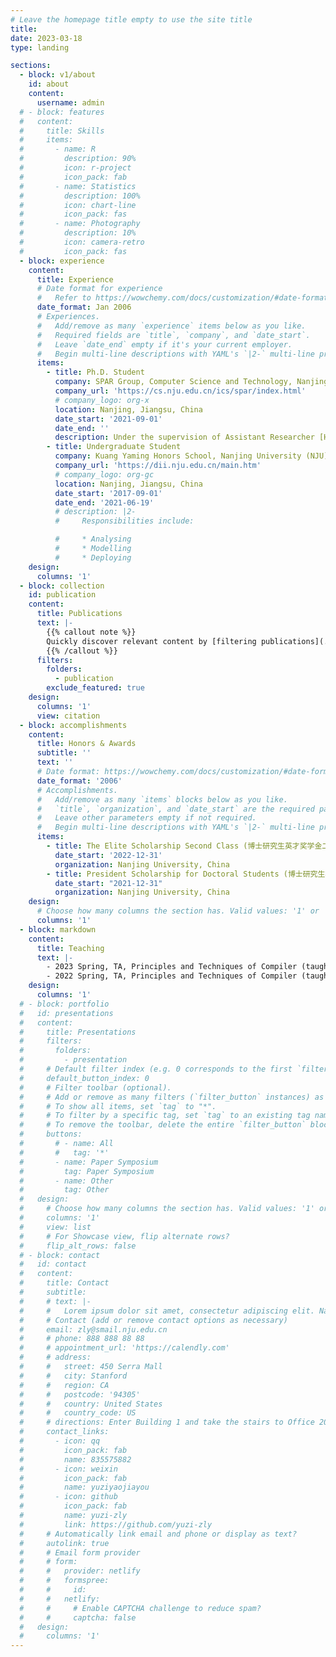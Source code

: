 ```yaml
---
# Leave the homepage title empty to use the site title
title:
date: 2023-03-18
type: landing

sections:
  - block: v1/about
    id: about
    content:
      username: admin 
  # - block: features
  #   content:
  #     title: Skills
  #     items:
  #       - name: R
  #         description: 90%
  #         icon: r-project
  #         icon_pack: fab
  #       - name: Statistics
  #         description: 100%
  #         icon: chart-line
  #         icon_pack: fas
  #       - name: Photography
  #         description: 10%
  #         icon: camera-retro
  #         icon_pack: fas
  - block: experience
    content:
      title: Experience
      # Date format for experience
      #   Refer to https://wowchemy.com/docs/customization/#date-format
      date_format: Jan 2006
      # Experiences.
      #   Add/remove as many `experience` items below as you like.
      #   Required fields are `title`, `company`, and `date_start`.
      #   Leave `date_end` empty if it's your current employer.
      #   Begin multi-line descriptions with YAML's `|2-` multi-line prefix.
      items:
        - title: Ph.D. Student
          company: SPAR Group, Computer Science and Technology, Nanjing University (NJU)
          company_url: 'https://cs.nju.edu.cn/ics/spar/index.html'
          # company_logo: org-x
          location: Nanjing, Jiangsu, China
          date_start: '2021-09-01'
          date_end: ''
          description: Under the supervision of Assistant Researcher [Huiyan Wang](http://www.why.ink:8080/) and Prof. [Chang Xu](https://cs.nju.edu.cn/changxu/index.htm).
        - title: Undergraduate Student
          company: Kuang Yaming Honors School, Nanjing University (NJU)
          company_url: 'https://dii.nju.edu.cn/main.htm'
          # company_logo: org-gc
          location: Nanjing, Jiangsu, China
          date_start: '2017-09-01'
          date_end: '2021-06-19'
          # description: |2-
          #     Responsibilities include:

          #     * Analysing
          #     * Modelling
          #     * Deploying
    design:
      columns: '1'
  - block: collection
    id: publication
    content:
      title: Publications
      text: |-
        {{% callout note %}}
        Quickly discover relevant content by [filtering publications](./publication/).
        {{% /callout %}}
      filters:
        folders:
          - publication
        exclude_featured: true
    design:
      columns: '1'
      view: citation
  - block: accomplishments
    content:
      title: Honors & Awards
      subtitle: ''
      text: ''
      # Date format: https://wowchemy.com/docs/customization/#date-format
      date_format: '2006'
      # Accomplishments.
      #   Add/remove as many `items` blocks below as you like.
      #   `title`, `organization`, and `date_start` are the required parameters.
      #   Leave other parameters empty if not required.
      #   Begin multi-line descriptions with YAML's `|2-` multi-line prefix.
      items:
        - title: The Elite Scholarship Second Class (博士研究生英才奖学金二等奖)
          date_start: '2022-12-31'
          organization: Nanjing University, China
        - title: President Scholarship for Doctoral Students (博士研究生校长特别奖学金)
          date_start: "2021-12-31"
          organization: Nanjing University, China
    design:
      # Choose how many columns the section has. Valid values: '1' or '2'.
      columns: '1'
  - block: markdown
    content:
      title: Teaching
      text: |-
        - 2023 Spring, TA, Principles and Techniques of Compiler (taught by Prof. Chang Xu)
        - 2022 Spring, TA, Principles and Techniques of Compiler (taught by Prof. Chang Xu)
    design:
      columns: '1'
  # - block: portfolio
  #   id: presentations
  #   content:
  #     title: Presentations
  #     filters:
  #       folders:
  #         - presentation
  #     # Default filter index (e.g. 0 corresponds to the first `filter_button` instance below).
  #     default_button_index: 0
  #     # Filter toolbar (optional).
  #     # Add or remove as many filters (`filter_button` instances) as you like.
  #     # To show all items, set `tag` to "*".
  #     # To filter by a specific tag, set `tag` to an existing tag name.
  #     # To remove the toolbar, delete the entire `filter_button` block.
  #     buttons:
  #       # - name: All
  #       #   tag: '*'
  #       - name: Paper Symposium
  #         tag: Paper Symposium
  #       - name: Other
  #         tag: Other
  #   design:
  #     # Choose how many columns the section has. Valid values: '1' or '2'.
  #     columns: '1'
  #     view: list
  #     # For Showcase view, flip alternate rows?
  #     flip_alt_rows: false
  # - block: contact
  #   id: contact
  #   content:
  #     title: Contact
  #     subtitle:
  #     # text: |-
  #     #   Lorem ipsum dolor sit amet, consectetur adipiscing elit. Nam mi diam, venenatis ut magna et, vehicula efficitur enim.
  #     # Contact (add or remove contact options as necessary)
  #     email: zly@smail.nju.edu.cn
  #     # phone: 888 888 88 88
  #     # appointment_url: 'https://calendly.com'
  #     # address:
  #     #   street: 450 Serra Mall
  #     #   city: Stanford
  #     #   region: CA
  #     #   postcode: '94305'
  #     #   country: United States
  #     #   country_code: US
  #     # directions: Enter Building 1 and take the stairs to Office 200 on Floor 2
  #     contact_links:
  #       - icon: qq
  #         icon_pack: fab
  #         name: 835575882
  #       - icon: weixin
  #         icon_pack: fab
  #         name: yuziyaojiayou
  #       - icon: github
  #         icon_pack: fab
  #         name: yuzi-zly
  #         link: https://github.com/yuzi-zly
  #     # Automatically link email and phone or display as text?
  #     autolink: true
  #     # Email form provider
  #     # form:
  #     #   provider: netlify
  #     #   formspree:
  #     #     id:
  #     #   netlify:
  #     #     # Enable CAPTCHA challenge to reduce spam?
  #     #     captcha: false
  #   design:
  #     columns: '1'
---
```

